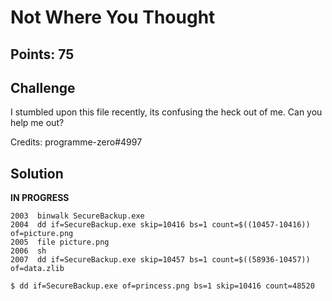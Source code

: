 # Not Where You Thought

## Points: 75

## Challenge
I stumbled upon this file recently, its confusing the heck out of me. Can you help me out?

Credits: programme-zero#4997

## Solution
**IN PROGRESS**
```
2003  binwalk SecureBackup.exe 
2004  dd if=SecureBackup.exe skip=10416 bs=1 count=$((10457-10416)) of=picture.png
2005  file picture.png 
2006  sh
2007  dd if=SecureBackup.exe skip=10457 bs=1 count=$((58936-10457)) of=data.zlib

$ dd if=SecureBackup.exe of=princess.png bs=1 skip=10416 count=48520
```